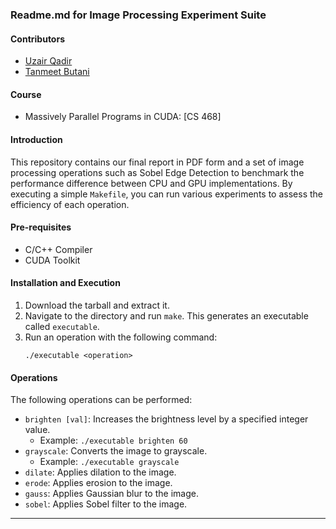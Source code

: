 ### Readme.md for Image Processing Experiment Suite
#### Contributors
- [Uzair Qadir](mailto:uzairqadir2020@u.northwestern.edu)
- [Tanmeet Butani](mailto:tanmeetbutani2024@u.northwestern.edu)

#### Course
- Massively Parallel Programs in CUDA: [CS 468]
#### Introduction
This repository contains our final report in PDF form and a set of image processing operations such as Sobel Edge Detection to benchmark the performance difference between CPU and GPU implementations. By executing a simple `Makefile`, you can run various experiments to assess the efficiency of each operation. 

#### Pre-requisites
- C/C++ Compiler
- CUDA Toolkit

#### Installation and Execution
1. Download the tarball and extract it.
2. Navigate to the directory and run `make`. This generates an executable called `executable`.
3. Run an operation with the following command:
    ```
    ./executable <operation>
    ```
#### Operations
The following operations can be performed:
- `brighten [val]`: Increases the brightness level by a specified integer value.
  - Example: `./executable brighten 60`
- `grayscale`: Converts the image to grayscale.
  - Example: `./executable grayscale`
- `dilate`: Applies dilation to the image.
- `erode`: Applies erosion to the image.
- `gauss`: Applies Gaussian blur to the image.
- `sobel`: Applies Sobel filter to the image.



---

